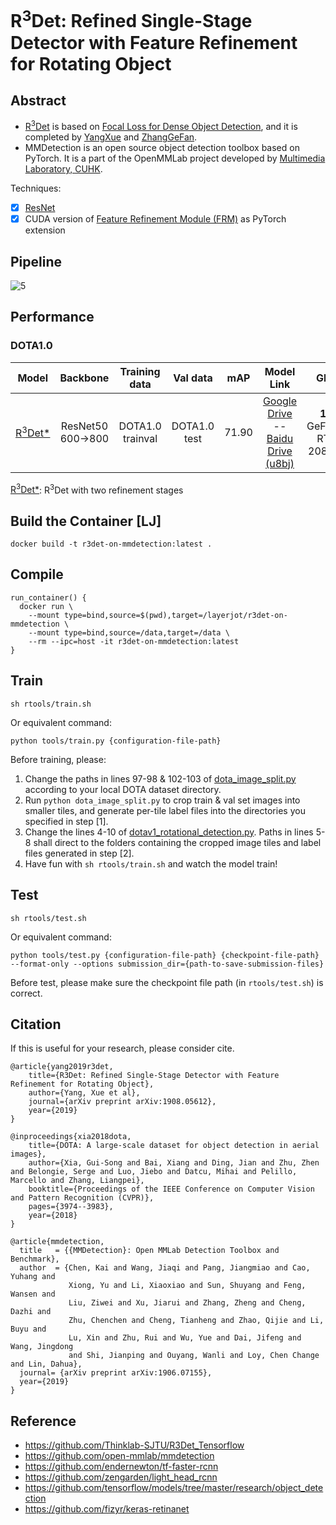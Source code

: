 # R<sup>3</sup>Det: Refined Single-Stage Detector with Feature Refinement for Rotating Object

## Abstract
- [R<sup>3</sup>Det](https://arxiv.org/abs/1908.05612) is based on [Focal Loss for Dense Object Detection](https://arxiv.org/pdf/1708.02002.pdf), and it is completed by [YangXue](https://yangxue0827.github.io/) and [ZhangGeFan](https://github.com/zhanggefan).
- MMDetection is an open source object detection toolbox based on PyTorch. It is a part of the OpenMMLab project developed by [Multimedia Laboratory, CUHK](http://mmlab.ie.cuhk.edu.hk/).

Techniques:     
- [x] [ResNet](https://arxiv.org/abs/1512.03385)
- [x] CUDA version of [Feature Refinement Module (FRM)](https://arxiv.org/abs/1908.05612) as PyTorch extension

## Pipeline
![5](pipeline.png)

## Performance
### DOTA1.0
| Model |    Backbone    |    Training data    |    Val data    |    mAP  | Model Link  | GPU | Image/GPU | Anchor | Reg. Loss| lr schd | Data Augmentation | Configs |       
|:------------:|:------------:|:------------:|:---------:|:-----------:|:----------:|:----------:|:-----------:|:---------:|:---------:|:---------:|:---------:|:---------:|     
| [R<sup>3</sup>Det*](https://arxiv.org/abs/1908.05612)| ResNet50 600->800 | DOTA1.0 trainval | DOTA1.0 test | 71.90 | [Google Drive](https://drive.google.com/file/d/1JYyEHyzloRcxYlSRuiCLEaCjjj4Q7L_E/view?usp=sharing) -- [Baidu Drive (u8bj)](https://pan.baidu.com/s/1Ijmh1Lco4T7HPwAtT2h0Zg) | **1X** GeForce RTX 2080 Ti | 6 | H + R | smooth L1 | 2x | No | [r3det_r50_fpn_2x_CustomizeImageSplit.py](./configs/r3det/r3det_r50_fpn_2x_CustomizeImageSplit.py) |

[R<sup>3</sup>Det*](https://arxiv.org/abs/1908.05612): R<sup>3</sup>Det with two refinement stages

## Build the Container [LJ]

```{sh}
docker build -t r3det-on-mmdetection:latest .
```

## Compile
```
run_container() {
  docker run \
    --mount type=bind,source=$(pwd),target=/layerjot/r3det-on-mmdetection \
    --mount type=bind,source=/data,target=/data \
    --rm --ipc=host -it r3det-on-mmdetection:latest
}
```

## Train
```
sh rtools/train.sh
```
Or equivalent command:   
```
python tools/train.py {configuration-file-path}
```
Before training, please:
1. Change the paths in lines 97-98 & 102-103 of [dota_image_split.py](./rtools/dota_image_split.py) according to your local DOTA dataset directory.
2. Run `python dota_image_split.py` to crop train & val set images into smaller tiles, and generate per-tile label files into the directories you specified in step [1].
3. Change the lines 4-10 of [dotav1_rotational_detection.py](./configs/r3det/datasets/dotav1_rotational_detection.py). Paths in lines 5-8 shall direct to the folders containing the cropped image tiles and label files generated in step [2].
4. Have fun with `sh rtools/train.sh` and watch the model train!
   
## Test
```
sh rtools/test.sh
```
Or equivalent command:   
```
python tools/test.py {configuration-file-path} {checkpoint-file-path} --format-only --options submission_dir={path-to-save-submission-files}
```
Before test, please make sure the checkpoint file path (in ```rtools/test.sh```) is correct.

## Citation

If this is useful for your research, please consider cite.

```
@article{yang2019r3det,
    title={R3Det: Refined Single-Stage Detector with Feature Refinement for Rotating Object},
    author={Yang, Xue et al},
    journal={arXiv preprint arXiv:1908.05612},
    year={2019}
}

@inproceedings{xia2018dota,
    title={DOTA: A large-scale dataset for object detection in aerial images},
    author={Xia, Gui-Song and Bai, Xiang and Ding, Jian and Zhu, Zhen and Belongie, Serge and Luo, Jiebo and Datcu, Mihai and Pelillo, Marcello and Zhang, Liangpei},
    booktitle={Proceedings of the IEEE Conference on Computer Vision and Pattern Recognition (CVPR)},
    pages={3974--3983},
    year={2018}
}

@article{mmdetection,
  title   = {{MMDetection}: Open MMLab Detection Toolbox and Benchmark},
  author  = {Chen, Kai and Wang, Jiaqi and Pang, Jiangmiao and Cao, Yuhang and
             Xiong, Yu and Li, Xiaoxiao and Sun, Shuyang and Feng, Wansen and
             Liu, Ziwei and Xu, Jiarui and Zhang, Zheng and Cheng, Dazhi and
             Zhu, Chenchen and Cheng, Tianheng and Zhao, Qijie and Li, Buyu and
             Lu, Xin and Zhu, Rui and Wu, Yue and Dai, Jifeng and Wang, Jingdong
             and Shi, Jianping and Ouyang, Wanli and Loy, Chen Change and Lin, Dahua},
  journal= {arXiv preprint arXiv:1906.07155},
  year={2019}
}
```

## Reference
- https://github.com/Thinklab-SJTU/R3Det_Tensorflow    
- https://github.com/open-mmlab/mmdetection     
- https://github.com/endernewton/tf-faster-rcnn   
- https://github.com/zengarden/light_head_rcnn   
- https://github.com/tensorflow/models/tree/master/research/object_detection    
- https://github.com/fizyr/keras-retinanet  

